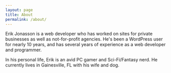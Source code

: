 ```yaml
---
layout: page
title: About
permalink: /about/
---
```


Erik Jonasson is a web developer who has worked on sites for private businesses as well as not-for-profit agencies. He's been a WordPress user for nearly 10 years, and has several years of experience as a web developer and programmer.

In his personal life, Erik is an avid PC gamer and Sci-Fi/Fantasy nerd. He currently lives in Gainesville, FL with his wife and dog.

